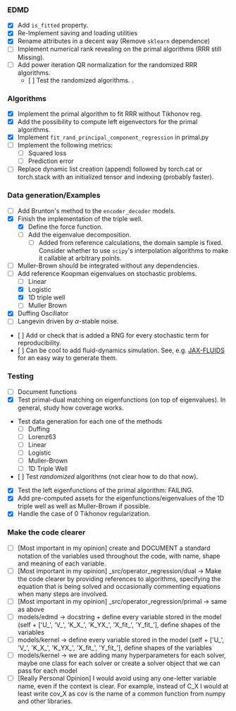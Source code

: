 ### EDMD
- [x] Add `is_fitted` property. 
- [x] Re-Implement saving and loading utilities
- [x] Rename attributes in a decent way (Remove `sklearn` dependence)
- [ ] Implement numerical rank revealing on the primal algorithms (RRR still Missing).
- [ ] Add power iteration QR normalization for the randomized RRR algorithms.
  - [ ] Test the randomized algorithms.
.
### Algorithms
- [x] Implement the primal algorithm to fit RRR without Tikhonov reg.
- [x] Add the possibility to compute left eigenvectors for the primal algorithms.
- [x] Implement `fit_rand_principal_component_regression` in primal.py
- [ ] Implement the following metrics:
    - [ ] Squared loss
    - [ ] Prediction error
- [ ] Replace dynamic list creation (append) followed by torch.cat or torch.stack with an initialized tensor and 
  indexing (probably faster).

### Data generation/Examples
- [ ] Add Brunton's method to the `encoder_decoder` models.
- [X] Finish the implementation of the triple well.
    - [x] Define the force function.
    - [ ] Add the eigenvalue decomposition.
        - [ ] Added from reference calculations, the domain sample is fixed. Consider whether to use `scipy`'s interpolation algorithms to make it callable at arbitrary points.
- [ ] Muller-Brown should be integrated without any dependencies.
- [ ] Add reference Koopman eigenvalues on stochastic problems.
    - [ ] Linear
    - [X] Logistic
    - [x] 1D triple well
    - [ ] Muller Brown
- [X] Duffing Oscillator
- [ ] Langevin driven by $\alpha$-stable noise.
- [ ] Add or check that is added a RNG for every stochastic term for reproducibility.
- [ ] Can be cool to add fluid-dynamics simulation. See, e.g. [JAX-FLUIDS](https://github.com/tumaer/JAXFLUIDS/) for an easy way to generate them.

### Testing
- [ ] Document functions
- [x] Test primal-dual matching on eigenfunctions (on top of eigenvalues). In general, study how coverage works.
- Test data generation for each one of the methods
    - [ ] Duffing
    - [ ] Lorenz63
    - [ ] Linear
    - [ ] Logistic
    - [ ] Muller-Brown
    - [ ] 1D Triple Well
- [ ] Test _randomized_ algorithms (not clear how to do that now).
- [x] Test the left eigenfunctions of the primal algorithm: FAILING.
- [x] Add pre-computed assets for the eigenfunctions/eigenvalues of the 1D triple well as well as Muller-Brown if possible.
- [x] Handle the case of 0 Tikhonov regularization.

### Make the code clearer
- [ ] [Most important in my opinion] create and DOCUMENT a standard notation of the variables used throughout the 
  code, with name, shape and meaning of each variable.
- [ ] [Most important in my opinion] _src/operator_regression/dual -> Make the code clearer by providing references to 
  algorithms, specifying the equation that is being solved and occasionally commenting equations when many steps are 
  involved.
- [ ] [Most important in my opinion] _src/operator_regression/primal -> same as above
- [ ] models/edmd -> docstring + define every variable stored in the model (self + ['U_', 'V_', 'K_X_', 'K_YX_', 
  'X_fit_', 'Y_fit_'], define shapes of the variables
- [ ] models/kernel -> define every variable stored in the model (self + ['U_', 'V_', 'K_X_', 'K_YX_', 
  'X_fit_', 'Y_fit_'], define shapes of the variables
- [ ] models/kernel -> we are adding many hyperparameters for each solver, maybe one class for each solver or create 
  a solver object that we can pass for each model
- [ ] [Really Personal Opinion] I would avoid using any one-letter variable name, even if the context is clear. 
  For example, instead of C_X I would at least write cov_X as cov is the name of a common function from numpy 
  and other libraries. 
